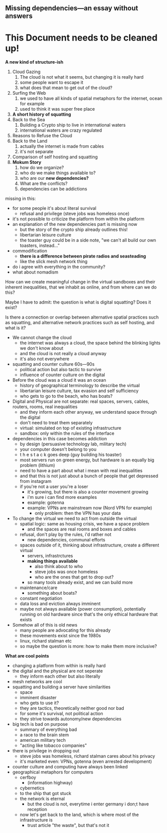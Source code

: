 ## Missing dependencies—an essay without answers



# This Document needs to be cleaned up!



**A new kind of structure-ish**

1. Cloud Gazing
   1. The cloud is not what it seems, but changing it is really hard
   2. some people want to escape it
   3. what does that mean to get out of the cloud?
2. Surfing the Web
   1. we used to have all kinds of spatial metaphors for the internet, ocean for example
   2. used to think it was super free place
3. **A short history of squatting**
4. Back to the Sea
   1. Building a Crypto ship to live in international waters
   2. international waters are crazy regulated
5. Reasons to Refuse the Cloud
6. Back to the Land
   1. actually the internet is made from cables
   2. it's not separate
7. Comparison of self hosting and squatting
8. **Mokum Story**
   1. how do we organize?
   2. who do we make things available to?
   3. who are our **new dependencies?**
   4. What are the conflicts?
   5. dependencies can be addictions







missing in this:

- for some people it's about literal survival
  - refusal and privilege (steve jobs was homeless once)
- it's not possible to criticize the platform from within the platform
- an explanation of the new dependencies part is missing now
  - but the story of the crypto ship already outlines this!
  - libertarian leisure culture
  - the toaster guy could be in a side note, "we can't all build our own toasters, instead..."
- commodification
  - **there is a difference between pirate radios and seasteading**
  - like the slick mesh network thing
- do i agree with everything in the community?
- what about nomadism













How can we create meaningful change in the virtual sandboxes and their inherent inequalities, that we inhabit as online, and from where can we do this?

Maybe I have to admit: the question is what is digital squatting? Does it exist?

Is there a connection or overlap between alternative spatial practices such as squatting, and alternative network practices such as self hosting, and what is it?



- We cannot change the cloud
  - the internet was always a cloud, the space behind the blinking lights we don't know about
  - and the cloud is not really a cloud anyway
  - it's also not everywhere
- squatting and counter culture 60s—90s
  - political action but also tactic to survive
  - influence of counter culture on the digital
- Before the cloud was a cloud it was an ocean
  - history of geographical terminology to describe the virtual
  - libertarian leisure culture, tax evasion and self sufficiency
  - who gets to go to the beach, who has boats?
- Digital and Physical are not separate: real spaces, servers, cables, routers, rooms, real inequalities
  - and they inform each other anyway, we understand space through the digital
  - don't need to treat them separately
  - virtual: simulated on top of existing infrastructure
  - sandbox: only within the rules of the interface
- dependencies in this case becomes addiction
  - by design (persuasive technology lab, military tech)
  - your computer doesn't belong to you
  - t h e   s t a c k   goes deep (guy building his toaster)
  - most servers run on green energy, but hardware is an equally big problem (lithium)
  - need to have a part about what i mean with real inequalities
  - and that this is not just about a bunch of people that get depressed from instagram
  - if you're not a user you're a loser
    - it's growing, but there is also a counter movement growing
    - i'm sure i can find more examples
    - example: gotenna
    - example: VPNs are mainstream now (Nord VPN for example)
      - only problem: then the VPN has your data
- To change the virtual we need to act from outside the virtual
  - spatial logic: same as housing crisis, we have a space problem
    - and the spaces are real rooms and boxes and cables
  - refusal, don't play by the rules, i'd rather not
    - new dependencies, communal efforts
  - spaces outside of it, thinking about infrastructure, create a different virtual
    - servers, infrastrctures
    - **making things available**
      - also think about to who
      - steve jobs was once homeless
      - who are the ones that get to drop out?
    - so many tools already exist, and we can build more
  - maintenance/care
    - something about boats?
  - constant negotiation
  - data loss and eviction always imminent
  - maybe not always available (power consumption), potentially running on old hardware since that's the only ethical hardware that exists
- Somehow all of this is old news
  - many people are advocating for this already
  - these movements exist since the 1980s
  - linux, richard stalman etc
  - so maybe the question is more: how to make them more inclusive?



**What are cool points**

- changing a platform from within is really hard
- the digital and the physical are not seperate
  - they inform each other but also literally
- mesh networks are cool
- squatting and building a server have similarities
  - space
  - imminent disaster
  - who gets to use it?
  - they are tactics, theoretically neither good nor bad
  - for some it's survival, not political action
  - they strive towards autonomy/new dependencies
- big tech is bad on purpose
  - summary of everything bad
  - a race to the brain stem
  - american military tech
  - "acting like tobacco companies"
- there is privilege in dropping out
  - steve jobs was homeless, richard stalman cares about his privacy
  - it's marketed even: VPNs, gotenna (even arrested development)
- counter culture and computing have always been linked
- geographical metaphors for computers
  - cerfboy
    - (information highway)
  - cybernetics
  - to the ship that got stuck
  - the network is eternal
    - but the cloud is not, everytime i enter germany i don;t have reception
  - now let's get back to the land, which is where most of the infrastructure is
    - trust article "the waste", but that's not it